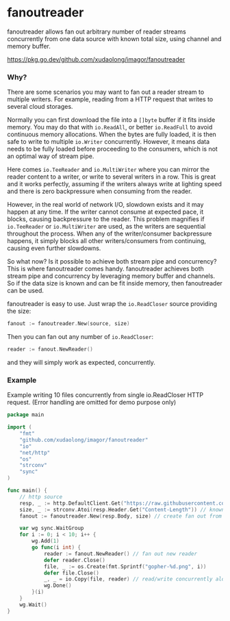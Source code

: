 # fanoutreader

fanoutreader allows fan out arbitrary number of reader streams concurrently from one data source with known total size, using channel and memory buffer.

https://pkg.go.dev/github.com/xudaolong/imagor/fanoutreader

### Why?

There are some scenarios you may want to fan out a reader stream to multiple writers. For example, reading from a HTTP request that writes to several cloud storages.

Normally you can first download the file into a `[]byte` buffer if it fits inside memory. You may do that with `io.ReadAll`, or better `io.ReadFull` to avoid continuous memory allocations. When the bytes are fully loaded, it is then safe to write to multiple `io.Writer` concurrently. However, it means data needs to be fully loaded before proceeding to the consumers, which is not an optimal way of stream pipe.

Here comes `io.TeeReader` and `io.MultiWriter` where you can mirror the reader content to a writer, or write to several writers in a row. This is great and it works perfectly, assuming if the writers always write at lighting speed and there is zero backpressure when consuming from the reader.

However, in the real world of network I/O, slowdown exists and it may happen at any time. If the writer cannot consume at expected pace, it blocks, causing backpressure to the reader. This problem magnifies if `io.TeeReader` or `io.MultiWriter` are used, as the writers are sequential throughout the process. When any of the writer/consumer backpressure happens, it simply blocks all other writers/consumers from continuing, causing even further slowdowns.

So what now? Is it possible to achieve both stream pipe and concurrency? This is where fanoutreader comes handy. fanoutreader achieves both stream pipe and concurrency by leveraging memory buffer and channels. So if the data size is known and can be fit inside memory, then fanoutreader can be used.

fanoutreader is easy to use. Just wrap the `io.ReadCloser` source providing the size:
```go
fanout := fanoutreader.New(source, size)
``` 
Then you can fan out any number of `io.ReadCloser`:
```go
reader := fanout.NewReader()
``` 
and they will simply work as expected, concurrently.

### Example

Example writing 10 files concurrently from single io.ReadCloser HTTP request. (Error handling are omitted for demo purpose only)

```go
package main

import (
	"fmt"
	"github.com/xudaolong/imagor/fanoutreader"
	"io"
	"net/http"
	"os"
	"strconv"
	"sync"
)

func main() {
	// http source
	resp, _ := http.DefaultClient.Get("https://raw.githubusercontent.com/cshum/imagor/master/testdata/gopher.png")
	size, _ := strconv.Atoi(resp.Header.Get("Content-Length")) // known size via Content-Length header
	fanout := fanoutreader.New(resp.Body, size) // create fan out from single reader source

	var wg sync.WaitGroup
	for i := 0; i < 10; i++ {
		wg.Add(1)
		go func(i int) {
			reader := fanout.NewReader() // fan out new reader
			defer reader.Close()
			file, _ := os.Create(fmt.Sprintf("gopher-%d.png", i))
			defer file.Close()
			_, _ = io.Copy(file, reader) // read/write concurrently alongside other readers
			wg.Done()
		}(i)
	}
	wg.Wait()
}
```
